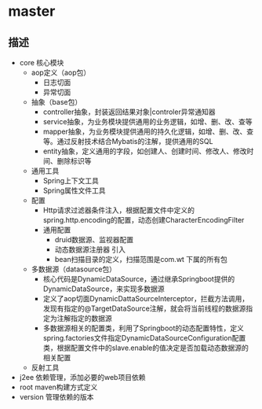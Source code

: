 # master
## 描述
- core 核心模块
   - aop定义（aop包）
      - 日志切面
      - 异常切面
   - 抽象（base包）
      - controller抽象，封装返回结果对象|controler异常通知器
      - service抽象，为业务模块提供通用的业务逻辑，如增、删、改、查等
      - mapper抽象，为业务模块提供通用的持久化逻辑，如增、删、改、查等。通过反射技术结合Mybatis的注解，提供通用的SQL
      - entity抽象，定义通用的字段，如创建人、创建时间、修改人、修改时间、删除标识等
   - 通用工具
      - Spring上下文工具
      - Spring属性文件工具
   - 配置
      - Http请求过滤器条件注入，根据配置文件中定义的spring.http.encoding的配置，动态创建CharacterEncodingFilter
      - 通用配置
         - druid数据源、监视器配置
         - 动态数据源注册器 引入
         - bean扫描目录的定义，扫描范围是com.wt 下属的所有包
   - 多数据源（datasource包）
      - 核心代码是DynamicDataSource，通过继承Springboot提供的DynamicDataSource，来实现多数据源
      - 定义了aop切面DynamicDattaSourceInterceptor，拦截方法调用，发现有指定的@TargetDataSource注解，就会将当前线程的数据源指定为注解指定的数据源
      - 多数据源相关的配置类，利用了Springboot的动态配置特性，定义spring.factories文件指定DynamicDataSourceConfiguration配置类，根据配置文件中的slave.enable的值决定是否加载动态数据源的相关配置
   - 反射工具
- j2ee 依赖管理，添加必要的web项目依赖
- root maven构建方式定义
- version 管理依赖的版本